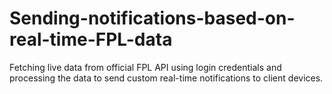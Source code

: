 # Sending-notifications-based-on-real-time-FPL-data
Fetching live data from official FPL API using login credentials and processing the data to send custom real-time notifications to client devices.
